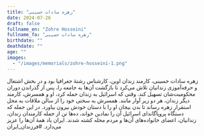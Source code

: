 ```yaml
---
title: "زهره سادات حسینی"
date: 2024-07-26
draft: false
fullname_en: "Zohre Hosseini"
fullname_fa: "زهره سادات حسینی"
birthdate: ""
deathdate: ""
age: ""
images:
  - "/images/memorials/zohre-hosseini-1.png"
---
```


زهره سادات حسینی، کارمند زندان اوین، کارشناس رشتۀ جغرافیا بود و در بخش اشتغال و حرفه‌آموزی زندانیان تلاش می‌کرد تا بازگشت آن‌ها به جامعه را، پس از گذراندن دوران محکومیت‌شان تسهیل کند. وقتی که اسرائیل به زندان حمله کرد، او و همسرش، کارمند دیگر زندان، هر دو زیر آوار مانند. همسرش به سختی خود را از سالن ملاقات به محل استقرار زهره رساند تا بدن بیجان او را با دستان خودش بیرون بیاورد. در این حمله که دستگاه پروپاگاندای اسرائیل آن را نمادین خواند، ده‌ها تن از جمله کارمندان زندان، زندانیان، اعضای خانواده‌های آن‌ها و مردم محله کشته شدند. ایران یاد همۀ آن‌ها را عزیز می‌دارد. 
#فرزندان_ایران